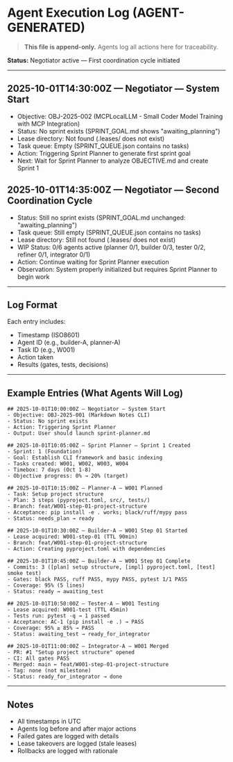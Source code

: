 # Agent Execution Log (AGENT-GENERATED)

> **This file is append-only.** Agents log all actions here for traceability.

**Status:** Negotiator active — First coordination cycle initiated

---

## 2025-10-01T14:30:00Z — Negotiator — System Start
- Objective: OBJ-2025-002 (MCPLocalLLM - Small Coder Model Training with MCP Integration)
- Status: No sprint exists (SPRINT_GOAL.md shows "awaiting_planning")
- Lease directory: Not found (.leases/ does not exist)
- Task queue: Empty (SPRINT_QUEUE.json contains no tasks)
- Action: Triggering Sprint Planner to generate first sprint goal
- Next: Wait for Sprint Planner to analyze OBJECTIVE.md and create Sprint 1

## 2025-10-01T14:35:00Z — Negotiator — Second Coordination Cycle
- Status: Still no sprint exists (SPRINT_GOAL.md unchanged: "awaiting_planning")
- Task queue: Still empty (SPRINT_QUEUE.json contains no tasks)
- Lease directory: Still not found (.leases/ does not exist)
- WIP Status: 0/6 agents active (planner 0/1, builder 0/3, tester 0/2, refiner 0/1, integrator 0/1)
- Action: Continue waiting for Sprint Planner execution
- Observation: System properly initialized but requires Sprint Planner to begin work

---

## Log Format

Each entry includes:
- Timestamp (ISO8601)
- Agent ID (e.g., builder-A, planner-A)
- Task ID (e.g., W001)
- Action taken
- Results (gates, tests, decisions)

---

## Example Entries (What Agents Will Log)

```
## 2025-10-01T10:00:00Z — Negotiator — System Start
- Objective: OBJ-2025-001 (Markdown Notes CLI)
- Status: No sprint exists
- Action: Triggering Sprint Planner
- Output: User should launch sprint-planner.md

## 2025-10-01T10:05:00Z — Sprint Planner — Sprint 1 Created
- Sprint: 1 (Foundation)
- Goal: Establish CLI framework and basic indexing
- Tasks created: W001, W002, W003, W004
- Timebox: 7 days (Oct 1-8)
- Objective progress: 0% → 20% (target)

## 2025-10-01T10:15:00Z — Planner-A — W001 Planned
- Task: Setup project structure
- Plan: 3 steps (pyproject.toml, src/, tests/)
- Branch: feat/W001-step-01-project-structure
- Acceptance: pip install -e . works; black/ruff/mypy pass
- Status: needs_plan → ready

## 2025-10-01T10:30:00Z — Builder-A — W001 Step 01 Started
- Lease acquired: W001-step-01 (TTL 90min)
- Branch: feat/W001-step-01-project-structure
- Action: Creating pyproject.toml with dependencies

## 2025-10-01T10:45:00Z — Builder-A — W001 Step 01 Complete
- Commits: 3 ([plan] setup structure, [impl] pyproject.toml, [test] smoke test)
- Gates: black PASS, ruff PASS, mypy PASS, pytest 1/1 PASS
- Coverage: 95% (5 lines)
- Status: ready → awaiting_test

## 2025-10-01T10:50:00Z — Tester-A — W001 Testing
- Lease acquired: W001-test (TTL 45min)
- Tests run: pytest -q → 1 passed
- Acceptance: AC-1 (pip install -e .) → PASS
- Coverage: 95% ≥ 85% → PASS
- Status: awaiting_test → ready_for_integrator

## 2025-10-01T11:00:00Z — Integrator-A — W001 Merged
- PR: #1 "Setup project structure" opened
- CI: All gates PASS
- Merged: main ← feat/W001-step-01-project-structure
- Tag: none (not milestone)
- Status: ready_for_integrator → done
```

---

## Notes
- All timestamps in UTC
- Agents log before and after major actions
- Failed gates are logged with details
- Lease takeovers are logged (stale leases)
- Rollbacks are logged with rationale

